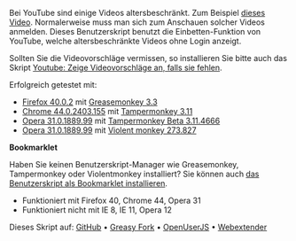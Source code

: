 Bei YouTube sind einige Videos altersbeschränkt. Zum Beispiel [dieses Video](https://www.youtube.com/watch?v=HmjUyKejzzI). Normalerweise muss man sich zum Anschauen solcher Videos anmelden. Dieses Benutzerskript benutzt die Einbetten-Funktion von YouTube, welche altersbeschränkte Videos ohne Login anzeigt.

Sollten Sie die Videovorschläge vermissen, so installieren Sie bitte auch das Skript [Youtube: Zeige Videovorschläge an, falls sie fehlen](https://greasyfork.org/scripts/11734-youtube-show-related-videos-if-missing).

Erfolgreich getestet mit:
- [Firefox 40.0.2](https://www.mozilla.org/firefox/new/) mit [Greasemonkey 3.3](https://addons.mozilla.org/firefox/addon/greasemonkey/)
- [Chrome 44.0.2403.155](https://www.google.com/chrome/) mit [Tampermonkey 3.11](https://chrome.google.com/webstore/detail/tampermonkey/dhdgffkkebhmkfjojejmpbldmpobfkfo)
- [Opera 31.0.1889.99](http://www.opera.com/de/computer) mit [Tampermonkey Beta 3.11.4666](https://addons.opera.com/extensions/details/tampermonkey-beta/)
- [Opera 31.0.1889.99](http://www.opera.com/de/computer) mit [Violent monkey 273.827](https://addons.opera.com/extensions/details/violent-monkey/)

**Bookmarklet**

Haben Sie keinen Benutzerskript-Manager wie Greasemonkey, Tampermonkey oder Violentmonkey installiert? Sie können auch [das Benutzerskript als Bookmarklet installieren](https://cdn.rawgit.com/t-fr/userscripts/040475e22ff35e3f2328b2f70b6da01d4697b35c/create-bookmarklet/create-bookmarklet.html?url=https%3A%2F%2Fcdn.rawgit.com%2Ft-fr%2Fuserscripts%2Ff2678d2c6313daa821e96a49983024322e45414a%2FBypass%2520YouTube%2520age%2520verification%2FBypass%2520YouTube%2520age%2520verification.user.js&dontinstall=1).
- Funktioniert mit Firefox 40, Chrome 44, Opera 31
- Funktioniert nicht mit IE 8, IE 11, Opera 12

Dieses Skript auf: [GitHub](https://github.com/t-fr/userscripts/tree/master/Bypass%20YouTube%20age%20verification) • [Greasy Fork](https://greasyfork.org/scripts/10032-bypass-youtube-age-verification) • [OpenUserJS](https://openuserjs.org/scripts/tfr/Bypass_YouTube_age_verification) • [Webextender](http://www.webextender.net/scripts/show/487453.html)